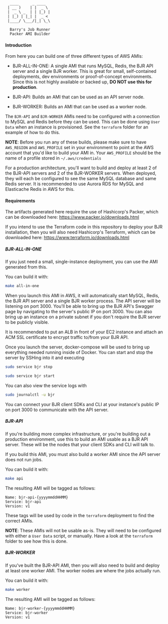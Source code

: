       ____      _ ____
     | __ )    | |  _ \
     |  _ \ _  | | |_) |
     | |_) | |_| |  _ <
     |____/ \___/|_| \_\

      Barry's Job Runner
      Packer AMI Builder


#### Introduction

From here you can build one of three different types of AWS AMIs:

- BJR-ALL-IN-ONE: A single AMI that runs MySQL, Redis, the BJR API server and a single BJR worker. This is great for small, self-contained deployments, dev environments or proof-of-concept environments. Since this is not highly available or backed up, __DO NOT use this for production__.

- BJR-API: Builds an AMI that can be used as an API server node.

- BJR-WORKER: Builds an AMI that can be used as a worker node.

The `BJR-API` and `BJR-WORKER` AMIs need to be configured with a connection to MySQL and Redis before they can be used. This can be done using `User Data` when an instance is provisioned. See the `terraform` folder for an example of how to do this.

__NOTE__: Before you run any of these builds, please make sure to have `AWS_REGION` and `AWS_PROFILE` set in your environment to point at the AWS account that you'd like to build your AMI in. Your `AWS_PROFILE` should be the name of a profile stored in `~/.aws/credentials`

For a production architecture, you'll want to build and deploy at least 2 of the BJR-API servers and 2 of the BJR-WORKER servers. When deployed, they will each be configured to see the same MySQL database and same Redis server. It is recommended to use Aurora RDS for MySQL and Elasticache Redis in AWS for this.

#### Requirements

The artifacts generated here require the use of Hashicorp's Packer, which can be downloaded here: https://www.packer.io/downloads.html

If you intend to use the Terraform code in this repository to deploy your BJR installation, then you will also need Hashicorp's Terraform, which can be downloaded here: https://www.terraform.io/downloads.html

##### BJR-ALL-IN-ONE

If you just need a small, single-instance deployment, you can use the AMI generated from this.

You can build it with:

```bash
make all-in-one
```

When you launch this AMI in AWS, it will automatically start MySQL, Redis, the BJR API server and a single BJR worker process. The API server will be listening on port 3000. You'll be able to bring up the BJR API's Swagger page by navigating to the server's public IP on port 3000. You can also bring up an instance on a private subnet if you don't require the BJR server to be publicly visible.

It is recommended to put an ALB in front of your EC2 instance and attach an ACM SSL certificate to encrypt traffic to/from your BJR API.

Once you launch the server, docker-compose will be used to bring up everything needed running inside of Docker. You can start and stop the server by SSHing into it and executing

```bash
sudo service bjr stop
```

```bash
sudo service bjr start
```

You can also view the service logs with

```bash
sudo journalctl -u bjr
```

You can connect your BJR client SDKs and CLI at your instance's public IP on port 3000 to communicate with the API server.

##### BJR-API

If you're building more complex infrastructure, or you're building out a production environment, use this to build an AMI usable as a BJR API server. These will be the nodes that your client SDKs and CLI will talk to.

If you build this AMI, you must also build a worker AMI since the API server does not run jobs.

You can build it with:

```bash
make api
```

The resulting AMI will be tagged as follows:

```
Name: bjr-api-{yyyymmddHHMM}
Service: bjr-api
Version: v1
```

These tags will be used by code in the `terraform` deployment to find the correct AMIs.

__NOTE__: These AMIs will not be usable as-is. They will need to be configured with either a `User Data` script, or manually. Have a look at the `terraform` folder to see how this is done.

##### BJR-WORKER

If you've built the BJR-API AMI, then you will also need to build and deploy at least one worker AMI. The worker nodes are where the jobs actually run.

You can build it with:

```bash
make worker
```

The resulting AMI will be tagged as follows:

```
Name: bjr-worker-{yyyymmddHHMM}
Service: bjr-worker
Version: v1
```


